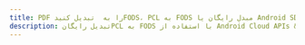 ---title: PDF را به  تبدیل کنیدFODS، PCL به FODS مبدل رایگان یا Android SDKdescription: تبدیل رایگانPCL به FODS با استفاده از Android Cloud APIs & SDK همچنین اسناد PDF را در Cloud ایجاد، ویرایش و رندر کنید.---